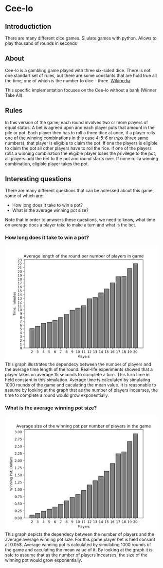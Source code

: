 # Cee-lo
## Introductiction
There are many different dice games. Si,ulate games with python. Allows to play thousand of rounds in seconds

## About
Cee-lo is a gambling game played with three six-sided
dice. There is not one standart set of rules, but there
are some constants that are hold true all the time, one
of which is the number fo dice - three. [Wikipedia](https://en.wikipedia.org/wiki/Cee-lo)

This specific implementation focuses on the Cee-lo
without a bank (Winner Take All). 

## Rules
In this version of the game, each round involves two or
more players of equal status. A bet is agreed upon and
each player puts that amount in the pile or pot. Each
player then has to roll a three dice at once, if a
player rolls one of the winning combinations in this case
*4-5-6* or *trips* (three same numbers), that player is
eligible to claim the pot. If one the players is eligible
to claim the pot all other players have to roll the rice.
If one of the players rolls a winning combination the
eligible player loses the privilege to the pot, all
players add the bet to the pot and round starts over.
If none roll a winning combination, eligible player takes
the pot.  

## Interesting questions
There are many different questions that can be adressed about this game, some of which are:
- How long does it take to win a pot?
- What is the average winning pot size?  

Note that in order to anwsers these questions, we need to know, what time on average does a player take to make a turn and what is the bet. 
### How long does it take to win a pot?
![Plot 1](plot_time.png)
This graph illustrates the dependecy between the number of players and the average time length of the round. Real-life experiments showed that a player takes on average 15 seconds to complete a turn. This turn time in held constant in this simulation. Average time is calculated by simulating 1000 rounds of the game and caculating the mean value. It is reasonable to assume by looking at the graph that as the number of players incearses, the time to complete a round would grow exponentially.  

### What is the average winning pot size?
![Plot 2](plot_pot.png)
This graph depicts the dependecy between the number of players and the average average winning pot size. For this game player bet is held consant at 0.05$. Average winning pot is calculated by simulating 1000 rounds of the game and caculating the mean value of it. By looking at the graph it is safe to assume that as the number of players incearses, the size of the winning pot would grow exponentially.


